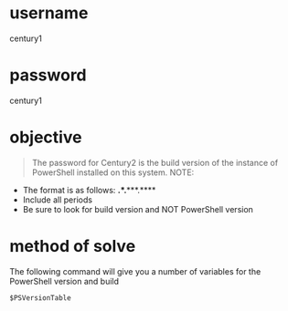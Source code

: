 # username
century1
# password
century1
# objective
> The password for Century2 is the build version of the instance of PowerShell installed on this system.
> NOTE:
* The format is as follows: **.*.*****.****
* Include all periods
* Be sure to look for build version and NOT PowerShell version
# method of solve
The following command will give you a number of variables for the PowerShell version and build
```
$PSVersionTable
```
